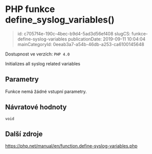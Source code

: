 PHP funkce define_syslog_variables()
================================

> id: c7057f4e-190c-4bec-b9d4-5ad3d56ef408
> slugCS: funkce-define-syslog-variables
> publicationDate: 2019-09-11 10:04:04
> mainCategoryId: 0eeab3a7-a54b-46db-a253-ca6100145648

Dostupnost ve verzích: `PHP 4.0`

Initializes all syslog related variables


Parametry
--------------

Funkce nemá žádné vstupní parametry.

Návratové hodnoty
----------------

`void`



Další zdroje
------------

https://php.net/manual/en/function.define-syslog-variables.php
